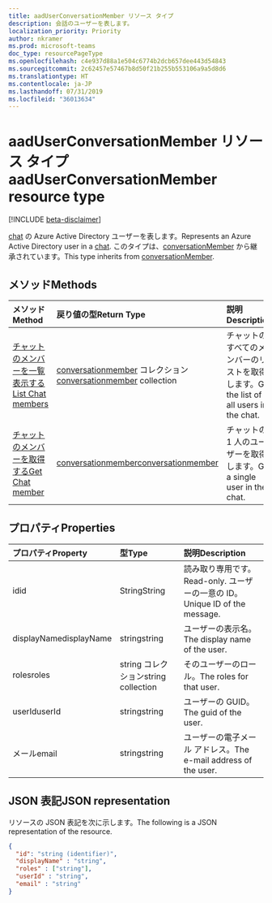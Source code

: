 ```yaml
---
title: aadUserConversationMember リソース タイプ
description: 会話のユーザーを表します。
localization_priority: Priority
author: nkramer
ms.prod: microsoft-teams
doc_type: resourcePageType
ms.openlocfilehash: c4e937d88a1e504c6774b2dcb657dee443d54843
ms.sourcegitcommit: 2c62457e57467b8d50f21b255b553106a9a5d8d6
ms.translationtype: HT
ms.contentlocale: ja-JP
ms.lasthandoff: 07/31/2019
ms.locfileid: "36013634"
---
```

# <a name="aaduserconversationmember-resource-type"></a><span data-ttu-id="8f439-103">aadUserConversationMember リソース タイプ</span><span class="sxs-lookup"><span data-stu-id="8f439-103">aadUserConversationMember resource type</span></span>

[!INCLUDE [beta-disclaimer](../../includes/beta-disclaimer.md)]

<span data-ttu-id="8f439-104">[chat](chat.md) の Azure Active Directory ユーザーを表します。</span><span class="sxs-lookup"><span data-stu-id="8f439-104">Represents an Azure Active Directory user in a [chat](chat.md).</span></span> <span data-ttu-id="8f439-105">このタイプは、[conversationMember](conversationmember.md) から継承されています。</span><span class="sxs-lookup"><span data-stu-id="8f439-105">This type inherits from [conversationMember](conversationmember.md).</span></span>

## <a name="methods"></a><span data-ttu-id="8f439-106">メソッド</span><span class="sxs-lookup"><span data-stu-id="8f439-106">Methods</span></span>

| <span data-ttu-id="8f439-107">メソッド</span><span class="sxs-lookup"><span data-stu-id="8f439-107">Method</span></span>       | <span data-ttu-id="8f439-108">戻り値の型</span><span class="sxs-lookup"><span data-stu-id="8f439-108">Return Type</span></span>  |<span data-ttu-id="8f439-109">説明</span><span class="sxs-lookup"><span data-stu-id="8f439-109">Description</span></span>|
|:---------------|:--------|:----------|
|[<span data-ttu-id="8f439-110">チャットのメンバーを一覧表示する</span><span class="sxs-lookup"><span data-stu-id="8f439-110">List Chat members</span></span>](../api/conversationmember-list.md) | <span data-ttu-id="8f439-111">[conversationmember](conversationmember.md) コレクション</span><span class="sxs-lookup"><span data-stu-id="8f439-111">[conversationmember](conversationmember.md) collection</span></span> | <span data-ttu-id="8f439-112">チャットのすべてのメンバーのリストを取得します。</span><span class="sxs-lookup"><span data-stu-id="8f439-112">Get the list of all users in the chat.</span></span>|
|[<span data-ttu-id="8f439-113">チャットのメンバーを取得する</span><span class="sxs-lookup"><span data-stu-id="8f439-113">Get Chat member</span></span>](../api/conversationmember-get.md) | [<span data-ttu-id="8f439-114">conversationmember</span><span class="sxs-lookup"><span data-stu-id="8f439-114">conversationmember</span></span>](conversationmember.md) | <span data-ttu-id="8f439-115">チャットの 1 人のユーザーを取得します。</span><span class="sxs-lookup"><span data-stu-id="8f439-115">Get a single user in the chat.</span></span>|

## <a name="properties"></a><span data-ttu-id="8f439-116">プロパティ</span><span class="sxs-lookup"><span data-stu-id="8f439-116">Properties</span></span>
| <span data-ttu-id="8f439-117">プロパティ</span><span class="sxs-lookup"><span data-stu-id="8f439-117">Property</span></span>     | <span data-ttu-id="8f439-118">型</span><span class="sxs-lookup"><span data-stu-id="8f439-118">Type</span></span>   |<span data-ttu-id="8f439-119">説明</span><span class="sxs-lookup"><span data-stu-id="8f439-119">Description</span></span>|
|:---------------|:--------|:----------|
|<span data-ttu-id="8f439-120">id</span><span class="sxs-lookup"><span data-stu-id="8f439-120">id</span></span>|<span data-ttu-id="8f439-121">String</span><span class="sxs-lookup"><span data-stu-id="8f439-121">String</span></span>| <span data-ttu-id="8f439-122">読み取り専用です。</span><span class="sxs-lookup"><span data-stu-id="8f439-122">Read-only.</span></span> <span data-ttu-id="8f439-123">ユーザーの一意の ID。</span><span class="sxs-lookup"><span data-stu-id="8f439-123">Unique ID of the message.</span></span>|
|<span data-ttu-id="8f439-124">displayName</span><span class="sxs-lookup"><span data-stu-id="8f439-124">displayName</span></span>| <span data-ttu-id="8f439-125">string</span><span class="sxs-lookup"><span data-stu-id="8f439-125">string</span></span> | <span data-ttu-id="8f439-126">ユーザーの表示名。</span><span class="sxs-lookup"><span data-stu-id="8f439-126">The display name of the user.</span></span> |
|<span data-ttu-id="8f439-127">roles</span><span class="sxs-lookup"><span data-stu-id="8f439-127">roles</span></span>| <span data-ttu-id="8f439-128">string コレクション</span><span class="sxs-lookup"><span data-stu-id="8f439-128">string collection</span></span> | <span data-ttu-id="8f439-129">そのユーザーのロール。</span><span class="sxs-lookup"><span data-stu-id="8f439-129">The roles for that user.</span></span> |
|<span data-ttu-id="8f439-130">userId</span><span class="sxs-lookup"><span data-stu-id="8f439-130">userId</span></span>| <span data-ttu-id="8f439-131">string</span><span class="sxs-lookup"><span data-stu-id="8f439-131">string</span></span> | <span data-ttu-id="8f439-132">ユーザーの GUID。</span><span class="sxs-lookup"><span data-stu-id="8f439-132">The guid of the user.</span></span> |
|<span data-ttu-id="8f439-133">メール</span><span class="sxs-lookup"><span data-stu-id="8f439-133">email</span></span>| <span data-ttu-id="8f439-134">string</span><span class="sxs-lookup"><span data-stu-id="8f439-134">string</span></span>  | <span data-ttu-id="8f439-135">ユーザーの電子メール アドレス。</span><span class="sxs-lookup"><span data-stu-id="8f439-135">The e-mail address of the user.</span></span> |

## <a name="json-representation"></a><span data-ttu-id="8f439-136">JSON 表記</span><span class="sxs-lookup"><span data-stu-id="8f439-136">JSON representation</span></span>

<span data-ttu-id="8f439-137">リソースの JSON 表記を次に示します。</span><span class="sxs-lookup"><span data-stu-id="8f439-137">The following is a JSON representation of the resource.</span></span>

<!-- {
  "blockType": "resource",
  "baseType": "microsoft.graph.entity",
  "@odata.type": "microsoft.graph.aadUserConversationMember"
}-->

```json
{
  "id": "string (identifier)",
  "displayName" : "string",
  "roles" : ["string"],
  "userId" : "string",
  "email" : "string"
}

```

<!-- uuid: 8fcb5dbc-d5aa-4681-8e31-b001d5168d79
2015-10-25 14:57:30 UTC -->
<!--
{
  "type": "#page.annotation",
  "description": "aadUserConversationMember",
  "keywords": "",
  "section": "documentation",
  "tocPath": "",
  "suppressions": []
}
-->
